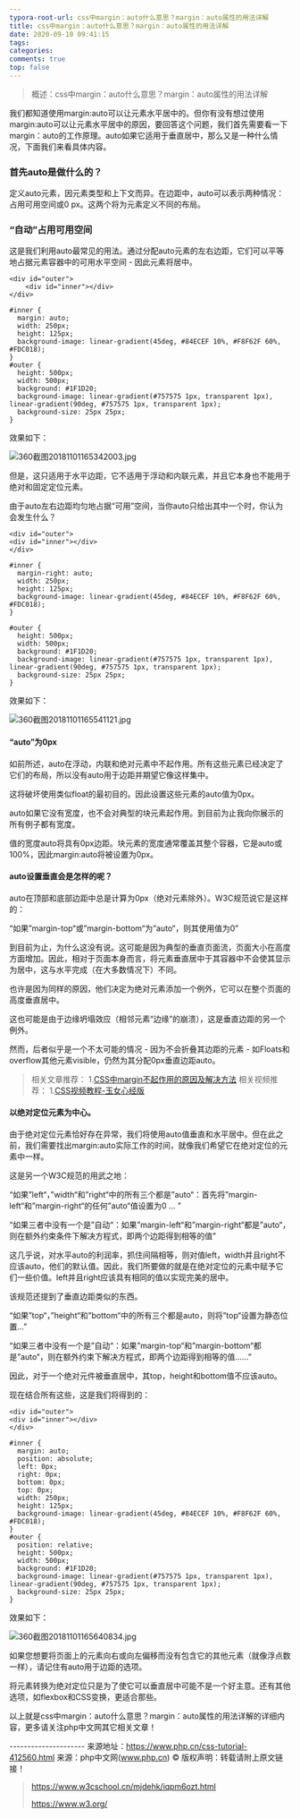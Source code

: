 ```yaml
---
typora-root-url: css中margin：auto什么意思？margin：auto属性的用法详解
title: css中margin：auto什么意思？margin：auto属性的用法详解
date: 2020-09-10 09:41:15
tags:
categories: 
comments: true
top: false
---
```


> 概述：css中margin：auto什么意思？margin：auto属性的用法详解

<!--正文-->
<!--more-->

我们都知道使用margin:auto可以让元素水平居中的。但你有没有想过使用margin:auto可以让元素水平居中的原因，要回答这个问题，我们首先需要看一下margin：auto的工作原理。auto如果它适用于垂直居中，那么又是一种什么情况，下面我们来看具体内容。

### 首先auto是做什么的？

定义auto元素，因元素类型和上下文而异。在边距中，auto可以表示两种情况：占用可用空间或0 px。这两个将为元素定义不同的布局。

### “自动”占用可用空间

这是我们利用auto最常见的用法。通过分配auto元素的左右边距，它们可以平等地占据元素容器中的可用水平空间 - 因此元素将居中。

```
<div id="outer">
	<div id="inner"></div>
</div>
```

```
#inner {
  margin: auto;
  width: 250px;
  height: 125px;
  background-image: linear-gradient(45deg, #84ECEF 10%, #F8F62F 60%, #FDC018);
}
#outer {
  height: 500px;
  width: 500px;
  background: #1F1D20;
  background-image: linear-gradient(#757575 1px, transparent 1px), linear-gradient(90deg, #757575 1px, transparent 1px);
  background-size: 25px 25px;
}
```

效果如下：

![360截图20181101165342003.jpg](/images/1541062429214709.jpg)

但是，这只适用于水平边距，它不适用于浮动和内联元素，并且它本身也不能用于绝对和固定定位元素。

由于auto左右边距均匀地占据“可用”空间，当你auto只给出其中一个时，你认为会发生什么？

```
<div id="outer">
<div id="inner"></div>
</div>
```

```
#inner {
  margin-right: auto;
  width: 250px;
  height: 125px;
  background-image: linear-gradient(45deg, #84ECEF 10%, #F8F62F 60%, #FDC018);
}

#outer {
  height: 500px;
  width: 500px;
  background: #1F1D20;
  background-image: linear-gradient(#757575 1px, transparent 1px), linear-gradient(90deg, #757575 1px, transparent 1px);
  background-size: 25px 25px;
}
```

效果如下：

![360截图20181101165541121.jpg](/images/1541062544417845.jpg)

#### **“auto”为0px**

如前所述，auto在浮动，内联和绝对元素中不起作用。所有这些元素已经决定了它们的布局，所以没有auto用于边距并期望它像这样集中。

这将破坏使用类似float的最初目的。因此设置这些元素的auto值为0px。

auto如果它没有宽度，也不会对典型的块元素起作用。到目前为止我向你展示的所有例子都有宽度。

值的宽度auto将具有0px边距。块元素的宽度通常覆盖其整个容器，它是auto或100%，因此margin:auto将被设置为0px。

#### **auto设置垂直会是怎样的呢？**

auto在顶部和底部边距中总是计算为0px（绝对元素除外）。W3C规范说它是这样的：

“如果”margin-top“或”margin-bottom“为”auto“，则其使用值为0”

到目前为止，为什么这没有说。这可能是因为典型的垂直页面流，页面大小在高度方面增加。因此，相对于页面本身而言，将元素垂直居中于其容器中不会使其显示为居中，这与水平完成（在大多数情况下）不同。

也许是因为同样的原因，他们决定为绝对元素添加一个例外，它可以在整个页面的高度垂直居中。

这也可能是由于边缘坍塌效应（相邻元素“边缘”的崩溃），这是垂直边距的另一个例外。

然而，后者似乎是一个不太可能的情况 - 因为不会折叠其边距的元素 - 如Floats和overflow其他元素visible，仍然为其分配0px垂直边距auto。

> 相关文章推荐：
> 1.[CSS中margin不起作用的原因及解决方法](https://www.php.cn/css-tutorial-413352.html)
> 相关视频推荐：
> 1.[CSS视频教程-玉女心经版](https://www.php.cn/course/893.html)

#### **以绝对定位元素为中心**。

由于绝对定位元素恰好存在异常，我们将使用auto值垂直和水平居中。但在此之前，我们需要找出margin:auto实际工作的时间，就像我们希望它在绝对定位的元素中一样。

这是另一个W3C规范的用武之地：

“如果”left“，”width“和”right“中的所有三个都是”auto“：首先将”margin-left“和”margin-right“的任何”auto“值设置为0 ... ”

“如果三者中没有一个是”自动“：如果”margin-left“和”margin-right“都是”auto“，则在额外约束条件下解决方程式，即两个边距得到相等的值”

这几乎说，对水平auto的利润率，抓住间隔相等，则对值left，width并且right不应该auto，他们的默认值。因此，我们所要做的就是在绝对定位的元素中赋予它们一些价值。left并且right应该具有相同的值以实现完美的居中。

该规范还提到了垂直边距类似的东西。

“如果”top“，”height“和”bottom“中的所有三个都是auto，则将”top“设置为静态位置...”

“如果三者中没有一个是”自动“：如果”margin-top“和”margin-bottom“都是”auto“，则在额外约束下解决方程式，即两个边距得到相等的值......”

因此，对于一个绝对元件被垂直居中，其top，height和bottom值不应该auto。

现在结合所有这些，这是我们将得到的：

```
<div id="outer">
<div id="inner"></div>
</div>
```

```
#inner {
  margin: auto;
  position: absolute;
  left: 0px;
  right: 0px;
  bottom: 0px;
  top: 0px;
  width: 250px;
  height: 125px;
  background-image: linear-gradient(45deg, #84ECEF 10%, #F8F62F 60%, #FDC018);
}
#outer {
  position: relative;
  height: 500px;
  width: 500px;
  background: #1F1D20;
  background-image: linear-gradient(#757575 1px, transparent 1px), linear-gradient(90deg, #757575 1px, transparent 1px);
  background-size: 25px 25px;
}
```

效果如下：

![360截图20181101165640834.jpg](/images/1541063094506186.jpg)



如果您想要将页面上的元素向右或向左偏移而没有包含它的其他元素（就像浮点数一样），请记住有auto用于边距的选项。

将元素转换为绝对定位只是为了使它可以垂直居中可能不是一个好主意。还有其他选项，如flexbox和CSS变换，更适合那些。

以上就是css中margin：auto什么意思？margin：auto属性的用法详解的详细内容，更多请关注php中文网其它相关文章！

\---------------------
来源地址：https://www.php.cn/css-tutorial-412560.html
来源：php中文网(www.php.cn)
© 版权声明：转载请附上原文链接！



> https://www.w3cschool.cn/mjdehk/iqpm6ozt.html 
>
> https://www.w3.org/